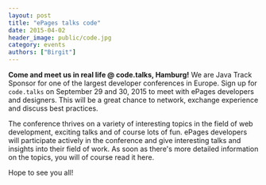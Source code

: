 ```yaml
---
layout: post
title: "ePages talks code"
date: 2015-04-02
header_image: public/code.jpg
category: events
authors: ["Birgit"]
---
```


**Come and meet us in real life @ code.talks, Hamburg!**
We are Java Track Sponsor for one of the largest developer conferences in Europe.
Sign up for `code.talks` on September 29 and 30, 2015 to meet with ePages developers and designers. This will be a great chance to network, exchange experience and discuss best practices.

The conference thrives on a variety of interesting topics in the field of web development, exciting talks and of course lots of fun.
ePages developers will participate actively in the conference and give interesting talks and insights into their field of work.
As soon as there's more detailed information on the topics, you will of course read it here.

Hope to see you all!
